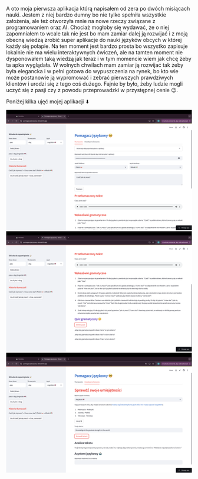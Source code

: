 A oto moja pierwsza aplikacja którą napisałem od zera po dwóch misiącach nauki. Jestem z niej bardzo dumny bo nie tylko spełniła wszystkie założenia, ale też otworzyła mnie na nowe rzeczy związane z programowaniem oraz AI. Chociaż mogłoby się wydawać, że o niej zapomniałem to wcale tak nie jest bo mam zamiar dalej ją rozwijać i z moją obecną wiedzą zrobić super aplikacje do nauki języków obcych w której każdy się połapie. Na ten moment jest bardzo prosta bo wszystko zapisuje lokalnie nie ma wielu interaktywnych ćwiczeń, ale na tamten moment nie dysponowałem taką wiedzą jak teraz i w tym momencie wiem jak chcę żeby ta apka wyglądała. W wolnych chwilach mam zamiar ją rozwijać tak żeby była elegancka i w pełni gotowa do wypuszczenia na rynek, bo kto wie może postanowie ją wypromować i zebrać pierwszych prawdziwych klientów i urodzi się z tego coś dużego. Fajnie by było, żeby ludzie mogli uczyć się z pasji czy z powodu przeprowadzki w przystępnej cenie 😉.

Poniżej kilka ujęć mojej aplikacji ⬇

![](lng1.png)
![](lng2.png)
![](lng3.png)